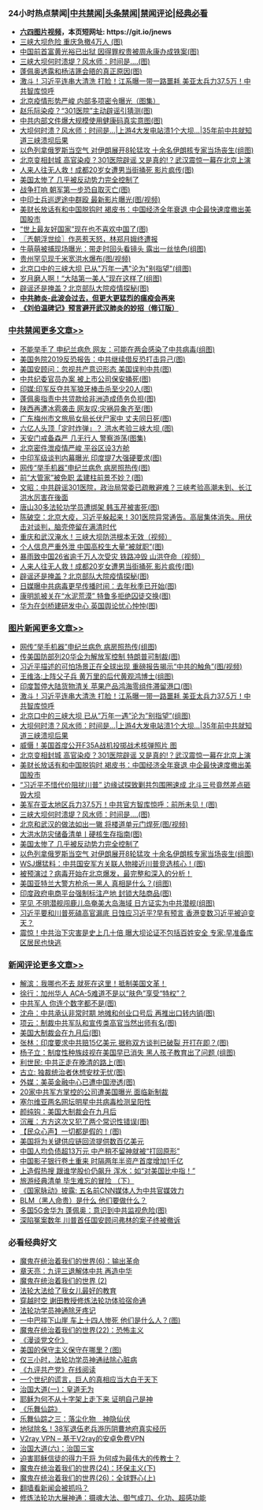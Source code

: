 <div id="tt">
<h3>24小时热点禁闻|<a href="#%E4%B8%AD%E5%85%B1%E7%A6%81%E9%97%BB%E6%9B%B4%E5%A4%9A%E6%96%87%E7%AB%A0">中共禁闻</a>|<a href="#%E5%9B%BE%E7%89%87%E6%96%B0%E9%97%BB%E6%9B%B4%E5%A4%9A%E6%96%87%E7%AB%A0">头条禁闻</a>|<a href="#%E6%96%B0%E9%97%BB%E8%AF%84%E8%AE%BA%E6%9B%B4%E5%A4%9A%E6%96%87%E7%AB%A0">禁闻评论|<a href="#%E5%BF%85%E7%9C%8B%E7%BB%8F%E5%85%B8%E5%A5%BD%E6%96%87">经典必看</a></h3>
<ul>
<li><b><a href="http://d1.bdrive.tk/64.mp4" target="_blank">六四图片视频</a>，本页短网址: https://git.io/jnews</b></li>
<li><a href="https://github.com/fqnews/bnews/blob/master/cbnews/20200624/1349845.md">三峡大坝危险 重庆急撤4万人 (图)</a></li>
<li><a href="https://github.com/fqnews/bnews/blob/master/cbnews/20200624/1349861.md">中国前首富黄光裕已出狱 因得罪权贵被周永康办成铁案(图)</a></li>
<li><a href="https://github.com/fqnews/bnews/blob/master/topimagenews/20200624/1349798.md">三峡大坝何时溃堤？风水师：时间是….(图)</a></li>
<li><a href="https://github.com/fqnews/bnews/blob/master/cbnews/20200624/1349671.md">蓬佩奥透露和杨洁篪会晤的真正原因(图)</a></li>
<li><a href="https://github.com/fqnews/bnews/blob/master/topimagenews/20200624/1349993.md">激斗！习近平连串大清洗 打脸！江系曝一带一路噩耗 美亚太兵力37.5万！中共智库惊呼</a></li>
<li><a href="https://github.com/fqnews/bnews/blob/master/cbnews/20200624/1349757.md">北京疫情形势严峻 内部多项密令曝光（图集）</a></li>
<li><a href="https://github.com/fqnews/bnews/blob/master/cbnews/20200624/1349749.md">赵乐际染疫？“301医院”主动辟谣引猜测(图)</a></li>
<li><a href="https://github.com/fqnews/bnews/blob/master/cbnews/20200624/1349995.md">中共内部文件爆大规模使用健康码真实意图(图)</a></li>
<li><a href="https://github.com/fqnews/bnews/blob/master/topimagenews/20200624/1349948.md">大坝何时溃？风水师：时间是…|上游4大发电站溃1个大坝...|35年前中共就知道三峡溃坝后果</a></li>
<li><a href="https://github.com/fqnews/bnews/blob/master/topimagenews/20200624/1349697.md">以色列拿俄罗斯当空气 对伊朗展开8轮猛攻 十余名伊朗核专家当场丧生(组图)</a></li>
<li><a href="https://github.com/fqnews/bnews/blob/master/topimagenews/20200624/1349926.md">北京变相封城 高官染疫？301医院辟谣 又是真的!？武汉震惊一幕在北京上演</a></li>
<li><a href="https://github.com/fqnews/bnews/blob/master/cbnews/20200625/1350094.md">人来人往无人救！成都20岁女遭男当街捅死 影片疯传(图)</a></li>
<li><a href="https://github.com/fqnews/bnews/blob/master/comments/20200624/1349702.md">美国太惨了 几乎被反动势力完全控制了</a></li>
<li><a href="https://github.com/fqnews/bnews/blob/master/cnnews/20200624/1349839.md">战争打响 朝军第一步恐自取灭亡(图)</a></li>
<li><a href="https://github.com/fqnews/bnews/blob/master/cbnews/20200624/1349758.md">中印士兵巡逻途中群殴 最新影片曝光(图/视频)</a></li>
<li><a href="https://github.com/fqnews/bnews/blob/master/topimagenews/20200624/1349821.md">美财长放话有和中国脱钩时 褐皮书：中国经济全年衰退 中企最快速度撤出美国股市</a></li>
<li><a href="https://github.com/fqnews/bnews/blob/master/comments/20200624/1349911.md">“世上最友好国家”现在也不喜欢中国了(图)</a></li>
<li><a href="https://github.com/fqnews/bnews/blob/master/ssgc/20200625/1350087.md">〖兲朝浮世绘〗作恶惹天怒，林郑月娥终遭报</a></li>
<li><a href="https://github.com/fqnews/bnews/blob/master/yule/20200625/1350019.md">牛萌萌被捕现场曝光：带走时回头看镜头 露出一丝怯色(组图)</a></li>
<li><a href="https://github.com/fqnews/bnews/blob/master/cbnews/20200624/1349846.md">贵州罕见现千米宽洪水爆布(图/视频)</a></li>
<li><a href="https://github.com/fqnews/bnews/blob/master/topimagenews/20200624/1349974.md">北京口中的三峡大坝 已从"万年一遇"沦为"别指望"(组图)</a></li>
<li><a href="https://github.com/fqnews/bnews/blob/master/yule/20200625/1350108.md">岁月磨人啊！“大陆第一美人”现在这样了(组图)</a></li>
<li><a href="https://github.com/fqnews/bnews/blob/master/cbnews/20200625/1350089.md">辟谣还是掩盖？北京部队大院疫情探秘(图)</a></li>
<li><b><a href="https://github.com/fqnews/bnews/blob/master/comments/20200211/1275071.md" target="_blank">中共肺炎-此波会过去，但更大更猛烈的瘟疫会再来</a></b></li>
<li><b><a href="https://github.com/fqnews/bnews/blob/master/comments/20200207/1272816.md" target="_blank">《刘伯温碑记》预言避开武汉肺炎的妙招（修订版）</a></b></li>
</ul>
</div>

<div class="catlist">
<h3><a href="https://github.com/fqnews/bnews/blob/master/cbnews/" target="_blank">中共禁闻</a><span><a href="https://github.com/fqnews/bnews/blob/master/cbnews/" target="_blank" rel="nofollow">更多文章>></a></span></h3>
<ul>
<li><a href="https://github.com/fqnews/bnews/blob/master/cbnews/20200625/1350251.md" target="_blank">不能举手了 申纪兰病危 网友：可能在两会感染了中共病毒(组图)</a></li>
<li><a href="https://github.com/fqnews/bnews/blob/master/cbnews/20200625/1350250.md" target="_blank">美国务院2019反恐报告：中共继续借反恐打击异己(图)</a></li>
<li><a href="https://github.com/fqnews/bnews/blob/master/cbnews/20200625/1350249.md" target="_blank">美国安顾问：忽视共产意识形态 美国误判中共(图)</a></li>
<li><a href="https://github.com/fqnews/bnews/blob/master/cbnews/20200625/1350234.md" target="_blank">中共纪委官员办案 被上市公司保安捅死(图)</a></li>
<li><a href="https://github.com/fqnews/bnews/blob/master/cbnews/20200625/1350229.md" target="_blank">印媒:印军反夺共军狼牙棒击杀至少20人(图)</a></li>
<li><a href="https://github.com/fqnews/bnews/blob/master/cbnews/20200625/1350228.md" target="_blank">蓬佩奥指责中共贷款给非洲造成债务负担(图)</a></li>
<li><a href="https://github.com/fqnews/bnews/blob/master/cbnews/20200625/1350222.md" target="_blank">陕西再遭冰雹袭击 网友叹:灾祸异象齐至(图)</a></li>
<li><a href="https://github.com/fqnews/bnews/blob/master/cbnews/20200625/1350221.md" target="_blank">广东梅州市文旅局女局长伏尸家中 丈夫同日死(图)</a></li>
<li><a href="https://github.com/fqnews/bnews/blob/master/cbnews/20200625/1350212.md" target="_blank">六亿人头顶「定时炸弹」？ 洪水考验三峡大坝 (图)</a></li>
<li><a href="https://github.com/fqnews/bnews/blob/master/cbnews/20200625/1350211.md" target="_blank">天安门戒备森严 几无行人 警察游荡(图集)</a></li>
<li><a href="https://github.com/fqnews/bnews/blob/master/cbnews/20200625/1350201.md" target="_blank">北京密件泄疫情严峻 平谷区设3方舱</a></li>
<li><a href="https://github.com/fqnews/bnews/blob/master/cbnews/20200625/1350180.md" target="_blank">中印军级谈判内幕曝光 印度提7大强硬要求(图)</a></li>
<li><a href="https://github.com/fqnews/bnews/blob/master/cbnews/20200625/1350179.md" target="_blank">网传“举手机器”申纪兰病危 病房照热传(图)</a></li>
<li><a href="https://github.com/fqnews/bnews/blob/master/cbnews/20200625/1350168.md" target="_blank">前“大管家”被免职 孟建柱前景不妙？(图)</a></li>
<li><a href="https://github.com/fqnews/bnews/blob/master/cbnews/20200625/1350143.md" target="_blank">文昭：中共辟谣301医院，政治局常委已疏散避难？三峡考验高潮未到、长江洪水厉害在後面</a></li>
<li><a href="https://github.com/fqnews/bnews/blob/master/cbnews/20200625/1350135.md" target="_blank">唐山30多法轮功学员遭绑架 韩玉芹被害死(图)</a></li>
<li><a href="https://github.com/fqnews/bnews/blob/master/cbnews/20200625/1350130.md" target="_blank">陈破空：北京大疫，习近平躲起来！301医院异常通告。高层集体消失。用伏击对谈判，脑壳停留在满清时代</a></li>
<li><a href="https://github.com/fqnews/bnews/blob/master/cbnews/20200625/1350100.md" target="_blank">重庆和武汉淹水！三峡大坝防洪根本无效（视频）</a></li>
<li><a href="https://github.com/fqnews/bnews/blob/master/cbnews/20200625/1350099.md" target="_blank">个人信息严重外泄 中国高校生大量“被就职”(图)</a></li>
<li><a href="https://github.com/fqnews/bnews/blob/master/cbnews/20200625/1350098.md" target="_blank">暴雨致中国26省逾千万人次受灾 铁路冲毁 山洪夺命（视频）</a></li>
<li><a href="https://github.com/fqnews/bnews/blob/master/cbnews/20200625/1350094.md" target="_blank">人来人往无人救！成都20岁女遭男当街捅死 影片疯传(图)</a></li>
<li><a href="https://github.com/fqnews/bnews/blob/master/cbnews/20200625/1350089.md" target="_blank">辟谣还是掩盖？北京部队大院疫情探秘(图)</a></li>
<li><a href="https://github.com/fqnews/bnews/blob/master/cbnews/20200625/1350082.md" target="_blank">日媒曝中共病毒更早传播时间：去年秋季已开始(图)</a></li>
<li><a href="https://github.com/fqnews/bnews/blob/master/cbnews/20200625/1350070.md" target="_blank">康明凯被关在“水泥荒漠” 特鲁多拒绝囚徒交换(图)</a></li>
<li><a href="https://github.com/fqnews/bnews/blob/master/cbnews/20200625/1350069.md" target="_blank">华为在剑桥建研发中心 英国舆论忧心忡忡(图)</a></li>

</ul>
</div>
<div class="catlist">
<h3><a href="https://github.com/fqnews/bnews/blob/master/topimagenews/" target="_blank">图片新闻</a><span><a href="https://github.com/fqnews/bnews/blob/master/topimagenews/" target="_blank" rel="nofollow">更多文章>></a></span></h3>
<ul>
<li><a href="https://github.com/fqnews/bnews/blob/master/topimagenews/20200625/1350248.md" target="_blank">网传“举手机器”申纪兰病危 病房照热传(组图)</a></li>
<li><a href="https://github.com/fqnews/bnews/blob/master/topimagenews/20200625/1350247.md" target="_blank">传美国防部列20华企为解放军控制 特朗普可制裁(图)</a></li>
<li><a href="https://github.com/fqnews/bnews/blob/master/topimagenews/20200625/1350233.md" target="_blank">习近平描述的可怕场景正在全球出现 重磅报告揭示“中共的触角”(图/视频)</a></li>
<li><a href="https://github.com/fqnews/bnews/blob/master/topimagenews/20200625/1350118.md" target="_blank">王维洛:上阵父子兵 黄万里的后代黄观鸿博士(组图)</a></li>
<li><a href="https://github.com/fqnews/bnews/blob/master/topimagenews/20200625/1350030.md" target="_blank">印度暂停大陆货物清关 苹果产品鸿海零组件滞留港口(图)</a></li>
<li><a href="https://github.com/fqnews/bnews/blob/master/topimagenews/20200624/1349993.md" target="_blank">激斗！习近平连串大清洗 打脸！江系曝一带一路噩耗 美亚太兵力37.5万！中共智库惊呼</a></li>
<li><a href="https://github.com/fqnews/bnews/blob/master/topimagenews/20200624/1349974.md" target="_blank">北京口中的三峡大坝 已从&#8221;万年一遇&#8221;沦为&#8221;别指望&#8221;(组图)</a></li>
<li><a href="https://github.com/fqnews/bnews/blob/master/topimagenews/20200624/1349948.md" target="_blank">大坝何时溃？风水师：时间是…|上游4大发电站溃1个大坝&#8230;|35年前中共就知道三峡溃坝后果</a></li>
<li><a href="https://github.com/fqnews/bnews/blob/master/topimagenews/20200624/1349927.md" target="_blank">威慑！美国首度公开F35A战机投掷战术核弹照片 图</a></li>
<li><a href="https://github.com/fqnews/bnews/blob/master/topimagenews/20200624/1349926.md" target="_blank">北京变相封城 高官染疫？301医院辟谣 又是真的!？武汉震惊一幕在北京上演</a></li>
<li><a href="https://github.com/fqnews/bnews/blob/master/topimagenews/20200624/1349821.md" target="_blank">美财长放话有和中国脱钩时 褐皮书：中国经济全年衰退 中企最快速度撤出美国股市</a></li>
<li><a href="https://github.com/fqnews/bnews/blob/master/topimagenews/20200624/1349806.md" target="_blank">“习近平不惜代价阻扰川普” 边缘试探致剿共包围圈速成 北斗三号竟然差点砸毁大坝</a></li>
<li><a href="https://github.com/fqnews/bnews/blob/master/topimagenews/20200624/1349805.md" target="_blank">美军在亚太地区兵力37.5万！中共官方智库惊呼：前所未见！(图)</a></li>
<li><a href="https://github.com/fqnews/bnews/blob/master/topimagenews/20200624/1349798.md" target="_blank">三峡大坝何时溃堤？风水师：时间是….(图)</a></li>
<li><a href="https://github.com/fqnews/bnews/blob/master/topimagenews/20200624/1349784.md" target="_blank">北京和武汉的做法如出一辙 将楼道单元门焊死(图/视频)</a></li>
<li><a href="https://github.com/fqnews/bnews/blob/master/topimagenews/20200624/1349756.md" target="_blank">大洪水防灾储备清单丨硬核生存指南(图)</a></li>
<li><a href="https://github.com/fqnews/bnews/blob/master/comments/20200624/1349702.md" target="_blank">美国太惨了 几乎被反动势力完全控制了</a></li>
<li><a href="https://github.com/fqnews/bnews/blob/master/topimagenews/20200624/1349697.md" target="_blank">以色列拿俄罗斯当空气 对伊朗展开8轮猛攻 十余名伊朗核专家当场丧生(组图)</a></li>
<li><a href="https://github.com/fqnews/bnews/blob/master/topimagenews/20200624/1349629.md" target="_blank">WSJ爆猛料：中共国安军方关联人物接近川普竞选核心！(图)</a></li>
<li><a href="https://github.com/fqnews/bnews/blob/master/comments/20200624/1349458.md" target="_blank">被预演过？病毒开始在北京爆发，最完整和深入的分析！</a></li>
<li><a href="https://github.com/fqnews/bnews/blob/master/topimagenews/20200624/1349572.md" target="_blank">美国亚特兰大警方枪杀一黑人 真相是什么？(组图)</a></li>
<li><a href="https://github.com/fqnews/bnews/blob/master/topimagenews/20200624/1349456.md" target="_blank">印度政府电商平台强制标注产地 封锁大陆商品(图)</a></li>
<li><a href="https://github.com/fqnews/bnews/blob/master/topimagenews/20200624/1349424.md" target="_blank">罕见 不明潜舰闯鹿儿岛奄美大岛海域 日方证实为中共潜舰(组图)</a></li>
<li><a href="https://github.com/fqnews/bnews/blob/master/topimagenews/20200623/1349381.md" target="_blank">习近平要和川普死磕高官漏底 日蚀应习近平?早有预言 香港变数习近平被迫变天？</a></li>
<li><a href="https://github.com/fqnews/bnews/blob/master/topimagenews/20200623/1349354.md" target="_blank">震惊！中共治下灾害是史上几十倍 曝大坝论证不包括百姓安全 专家:早准备库区居民也快逃</a></li>

</ul>
</div>
<div class="catlist">
<h3><a href="https://github.com/fqnews/bnews/blob/master/comments/" target="_blank">新闻评论</a><span><a href="https://github.com/fqnews/bnews/blob/master/comments/" target="_blank" rel="nofollow">更多文章>></a></span></h3>
<ul>
<li><a href="https://github.com/fqnews/bnews/blob/master/comments/20200625/1350239.md" target="_blank">解滨：我哪也不去 就死在这里！抵制美国文革！</a></li>
<li><a href="https://github.com/fqnews/bnews/blob/master/comments/20200625/1350219.md" target="_blank">徐行：加州华人 ACA-5难道不是以“肤色”享受“特权”？</a></li>
<li><a href="https://github.com/fqnews/bnews/blob/master/comments/20200625/1350210.md" target="_blank">中共军人 你连个数字都不是(图)</a></li>
<li><a href="https://github.com/fqnews/bnews/blob/master/comments/20200625/1350207.md" target="_blank">沈舟：中共承认非常时期 地摊和创业口号后 再推出口转内销(图)</a></li>
<li><a href="https://github.com/fqnews/bnews/blob/master/comments/20200625/1350206.md" target="_blank">项云：制裁中共军队和宣传类高官当然出师有名(图)</a></li>
<li><a href="https://github.com/fqnews/bnews/blob/master/comments/20200625/1350200.md" target="_blank">美国大制裁会在九月后(图)</a></li>
<li><a href="https://github.com/fqnews/bnews/blob/master/comments/20200625/1350189.md" target="_blank">张林：印度要求中共赔15亿美元 据称双方谈判已破裂 开打在即？(图)</a></li>
<li><a href="https://github.com/fqnews/bnews/blob/master/comments/20200625/1350181.md" target="_blank">杨子立：制度性种族歧视在美国早已消失 黑人孩子教育出了问题 (组图)</a></li>
<li><a href="https://github.com/fqnews/bnews/blob/master/comments/20200625/1350170.md" target="_blank">利世民: 中共正走在晚清的路上(图)</a></li>
<li><a href="https://github.com/fqnews/bnews/blob/master/comments/20200625/1350169.md" target="_blank">古立: 独裁统治者休想安枕无忧(图)</a></li>
<li><a href="https://github.com/fqnews/bnews/blob/master/comments/20200625/1350167.md" target="_blank">外媒：美英金融中心已遭中国滲透(图)</a></li>
<li><a href="https://github.com/fqnews/bnews/blob/master/comments/20200625/1350166.md" target="_blank">20家中共军方掌控的公司遭美国曝光 面临新制裁</a></li>
<li><a href="https://github.com/fqnews/bnews/blob/master/comments/20200625/1350165.md" target="_blank">塞尔维亚两名网坛明星中共病毒检测呈阳性</a></li>
<li><a href="https://github.com/fqnews/bnews/blob/master/comments/20200625/1350164.md" target="_blank">颜纯钩：美国大制裁会在九月后</a></li>
<li><a href="https://github.com/fqnews/bnews/blob/master/comments/20200625/1350163.md" target="_blank">沉雁：方方这次又犯了两个常识性错误(图)</a></li>
<li><a href="https://github.com/fqnews/bnews/blob/master/comments/20200625/1350162.md" target="_blank">【民众心声】一切都是假的！(图)</a></li>
<li><a href="https://github.com/fqnews/bnews/blob/master/comments/20200625/1350159.md" target="_blank">美国将为关键供应链回流提供数百亿美元</a></li>
<li><a href="https://github.com/fqnews/bnews/blob/master/comments/20200625/1350158.md" target="_blank">中国人均负债超13万元 中产稍不留神就被“打回原形”</a></li>
<li><a href="https://github.com/fqnews/bnews/blob/master/comments/20200625/1350157.md" target="_blank">中国影子银行卷土重来 时隔两年半资产首度增加1千亿</a></li>
<li><a href="https://github.com/fqnews/bnews/blob/master/comments/20200625/1350149.md" target="_blank">上造假热搜 跟谁学股价仍飙升 浑水：如“对美国比中指！”</a></li>
<li><a href="https://github.com/fqnews/bnews/blob/master/comments/20200625/1350139.md" target="_blank">旅游经典清单   毕生难忘的冒险 （下）</a></li>
<li><a href="https://github.com/fqnews/bnews/blob/master/comments/20200625/1350123.md" target="_blank">《国家脉动》披露: 五名前CNN媒体人为中共官媒效力</a></li>
<li><a href="https://github.com/fqnews/bnews/blob/master/comments/20200625/1350122.md" target="_blank">BLM（黑人命贵）是什么 他们要做什么？</a></li>
<li><a href="https://github.com/fqnews/bnews/blob/master/comments/20200625/1350117.md" target="_blank">多国5G舍华为 蓬佩奥：意识到中共监视危险(图)</a></li>
<li><a href="https://github.com/fqnews/bnews/blob/master/comments/20200625/1350104.md" target="_blank">深陷冤案数年 川普首任国安顾问弗林的案子终被撤诉</a></li>

</ul>
</div>

<div class="catlist">
<h3>必看经典好文</h3>
<ul>
<li><a href="https://github.com/fqnews/bnews/blob/master/topimagenews/20180524/947358.md" target="_blank">魔鬼在统治着我们的世界(6)：输出革命</a></li>
<li><a href="https://github.com/fqnews/bnews/blob/master/comments/20131119/1029445.md" target="_blank">章天亮：九评三退解体中共 再造中华</a></li>
<li><a href="https://github.com/fqnews/bnews/blob/master/topimagenews/20180520/944940.md" target="_blank">魔鬼在统治着我们的世界 (2)</a></li>
<li><a href="https://github.com/fqnews/bnews/blob/master/cbnews/20200516/1329218.md" target="_blank">法轮大法给了我女儿最好的教育</a></li>
<li><a href="https://github.com/fqnews/bnews/blob/master/comments/20200511/1322384.md" target="_blank">穿越时空 谢田教授修炼法轮功体验宿命通</a></li>
<li><a href="https://github.com/fqnews/bnews/blob/master/health/20170626/780263.md" target="_blank">法轮功学员神通除牙疼记</a></li>
<li><a href="https://github.com/fqnews/bnews/blob/master/cbnews/20200611/1343057.md" target="_blank">一中巴摔下山崖 车上十四人惨死 他们是什么人？(图)</a></li>
<li><a href="https://github.com/fqnews/bnews/blob/master/comments/20180804/981524.md" target="_blank">魔鬼在统治着我们的世界(22)：恐怖主义</a></li>
<li><a href="https://github.com/fqnews/bnews/blob/master/comments/20200521/783167.md" target="_blank">《漫谈党文化》</a></li>
<li><a href="https://github.com/fqnews/bnews/blob/master/lifebaike/20200520/1331379.md" target="_blank">美国的保守主义保守在哪里？(图)</a></li>
<li><a href="https://github.com/fqnews/bnews/blob/master/health/20170626/780270.md" target="_blank">仅三小时，法轮功学员神通祛除心脏病</a></li>
<li><a href="https://github.com/fqnews/bnews/blob/master/bookonline/20131116/201057.md" target="_blank">《九评共产党》在线阅读</a></li>
<li><a href="https://github.com/fqnews/bnews/blob/master/comments/20200621/1348067.md" target="_blank">一个世纪的谎言，巨人的真相应当大白于天下</a></li>
<li><a href="https://github.com/fqnews/bnews/blob/master/cbnews/20180307/911097.md" target="_blank">治国大道(一)：皇道无为</a></li>
<li><a href="https://github.com/fqnews/bnews/blob/master/ccpdope/20190803/1168965.md" target="_blank">耶稣为何不从十字架上走下来 证明自己是神</a></li>
<li><a href="https://github.com/fqnews/bnews/blob/master/comments/20200527/783191.md" target="_blank">《乐舞仙踪》</a></li>
<li><a href="https://github.com/fqnews/bnews/blob/master/tculture/20190101/1056889.md" target="_blank">乐舞仙踪之三：落尘化物　神隐仙伏</a></li>
<li><a href="https://github.com/fqnews/bnews/blob/master/cbnews/20200531/1337381.md" target="_blank">地狱除名！38军退伍老兵游历阴曹地府真实经历</a></li>
<li><a href="https://github.com/fqnews/bnews/blob/master/comments/20200112/1257608.md" target="_blank">V2ray VPN &#8211; 基于V2ray的安卓免费VPN</a></li>
<li><a href="https://github.com/fqnews/bnews/blob/master/cbnews/20180312/913459.md" target="_blank">治国大道(六)：治国三宝</a></li>
<li><a href="https://github.com/fqnews/bnews/blob/master/comments/20200622/1346846.md" target="_blank">迫害耶稣信徒的得力干将  为何成为最伟大的传教士？</a></li>
<li><a href="https://github.com/fqnews/bnews/blob/master/cbnews/20180907/994846.md" target="_blank">魔鬼在统治着我们的世界(24)：环保主义(下)</a></li>
<li><a href="https://github.com/fqnews/bnews/blob/master/comments/20181210/1044798.md" target="_blank">魔鬼在统治着我们的世界(26)：全球野心(上)</a></li>
<li><a href="https://github.com/fqnews/bnews/blob/master/fanqiang/20200616/1345793.md" target="_blank">翻墙看新闻会被抓吗？</a></li>
<li><a href="https://github.com/fqnews/bnews/blob/master/comments/20191203/1234383.md" target="_blank">修炼法轮功大展神通：摄魂大法、御气成刀、化功、超感功能</a></li>

</ul>
</div>